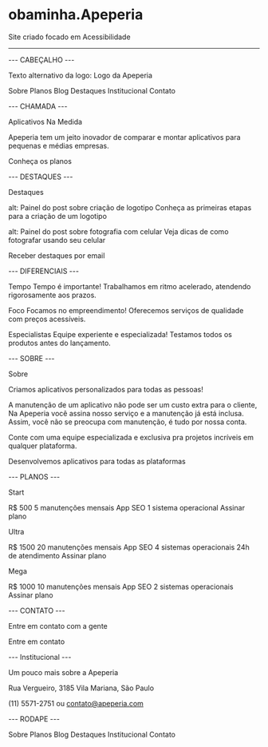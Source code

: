 # obaminha.Apeperia
Site criado focado em Acessibilidade

----------------

--- CABEÇALHO ---

Texto alternativo da logo: Logo da Apeperia

Sobre
Planos
Blog
Destaques
Institucional
Contato

--- CHAMADA ---

Aplicativos Na Medida

Apeperia tem um jeito inovador de comparar e montar aplicativos para pequenas e médias empresas.

Conheça os planos

--- DESTAQUES ---

Destaques

alt: Painel do post sobre criação de logotipo
Conheça as primeiras etapas para a criação de um logotipo

alt: Painel do post sobre fotografia com celular
Veja dicas de como fotografar usando seu celular

Receber destaques por email

--- DIFERENCIAIS ---

Tempo
Tempo é importante! Trabalhamos em ritmo acelerado, atendendo rigorosamente aos prazos.

Foco
Focamos no empreendimento! Oferecemos serviços de qualidade com preços acessíveis.

Especialistas
Equipe experiente e especializada! Testamos todos os produtos antes do lançamento.

--- SOBRE ---

Sobre

Criamos aplicativos personalizados para todas as pessoas!

A manutenção de um aplicativo não pode ser um custo extra para o cliente, Na Apeperia você assina nosso serviço e a manutenção já está inclusa. Assim, você não se preocupa com manutenção, é tudo por nossa conta.

Conte com uma equipe especializada e exclusiva pra projetos incríveis em qualquer plataforma.

Desenvolvemos aplicativos para todas as plataformas

--- PLANOS ---

Start

R$ 500
5 manutenções mensais
App SEO
1 sistema operacional
Assinar plano

Ultra

R$ 1500
20 manutenções mensais
App SEO
4 sistemas operacionais
24h de atendimento
Assinar plano

Mega

R$ 1000
10 manutenções mensais
App SEO
2 sistemas operacionais
Assinar plano

--- CONTATO ---

Entre em contato com a gente

Entre em contato

--- Institucional ---

Um pouco mais sobre a Apeperia

Rua Vergueiro, 3185
Vila Mariana, São Paulo

(11) 5571-2751 ou
contato@apeperia.com

--- RODAPE ---

Sobre
Planos
Blog
Destaques
Institucional
Contato
